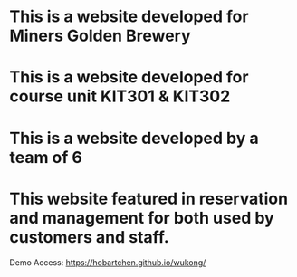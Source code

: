 #  This is a website developed for Miners Golden Brewery
#  This is a website developed for course unit KIT301 & KIT302
#  This is a website developed by a team of 6
#  This website featured in reservation and management for both used by customers and staff.

Demo Access:
https://hobartchen.github.io/wukong/
